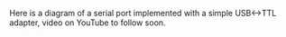 Here is a diagram of a serial port implemented with a simple USB<->TTL adapter, video on YouTube to follow soon.
